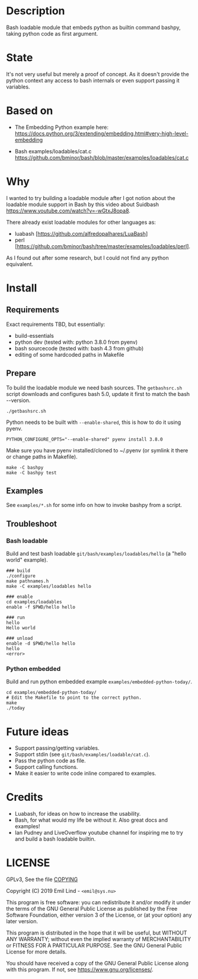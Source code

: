 # Description
Bash loadable module that embeds python as builtin command bashpy,
taking python code as first argument.

# State
It's not very useful but merely a proof of concept. As it doesn't provide the python context any access to bash internals or even support passing it variables.

# Based on
- The Embedding Python example here:
  https://docs.python.org/3/extending/embedding.html#very-high-level-embedding

- Bash examples/loadables/cat.c
  https://github.com/bminor/bash/blob/master/examples/loadables/cat.c

# Why
I wanted to try building a loadable module after I got notion about the loadable module support in Bash by this video about Suidbash https://www.youtube.com/watch?v=-wGtxJ8opa8.

There already exist loadable modules for other languages as:
- luabash [https://github.com/alfredopalhares/LuaBash]
- perl [https://github.com/bminor/bash/tree/master/examples/loadables/perl].

As I found out after some research, but I could not find any python equivalent.

# Install
## Requirements
Exact requirements TBD, but essentially:
- build-essentials
- python dev (tested with: python 3.8.0 from pyenv)
- bash sourcecode (tested with: bash 4.3 from github)
- editing of some hardcoded paths in Makefile

## Prepare
To build the loadable module we need bash sources.
The `getbashsrc.sh` script downloads and configures bash 5.0, update it first to match the bash --version.
```
./getbashsrc.sh
```

Python needs to be built with `--enable-shared`, this is how to do it using pyenv.
```
PYTHON_CONFIGURE_OPTS="--enable-shared" pyenv install 3.8.0
```

Make sure you have pyenv installed/cloned to ~/.pyenv (or symlink it there or change paths in Makefile).
```
make -C bashpy
make -C bashpy test
```

## Examples
See `examples/*.sh` for some info on how to invoke bashpy from a script.

## Troubleshoot

### Bash loadable
Build and test bash loadable `git/bash/examples/loadables/hello` (a "hello world" example).
```
### build
./configure
make pathnames.h
make -C examples/loadables hello

### enable
cd examples/loadables
enable -f $PWD/hello hello

### run
hello
Hello world

### unload
enable -d $PWD/hello hello
hello
<error>
```

### Python embedded
Build and run python embedded example `examples/embedded-python-today/`.
```
cd examples/embedded-python-today/
# Edit the Makefile to point to the correct python.
make
./today
```

# Future ideas
- Support passing/getting variables.
- Support stdin (see `git/bash/examples/loadable/cat.c`).
- Pass the python code as file.
- Support calling functions.
- Make it easier to write code inline compared to examples.

# Credits
- Luabash, for ideas on how to increase the usability.
- Bash, for what would my life be without it. Also great docs and examples!
- Ian Pudney and LiveOverflow youtube channel for inspiring me to try and build a bash loadable builtin.

# LICENSE
GPLv3, See the file [COPYING](COPYING)

   Copyright (C) 2019  Emil Lind - `<emil@sys.nu>`

   This program is free software: you can redistribute it and/or modify
   it under the terms of the GNU General Public License as published by
   the Free Software Foundation, either version 3 of the License, or
   (at your option) any later version.

   This program is distributed in the hope that it will be useful,
   but WITHOUT ANY WARRANTY; without even the implied warranty of
   MERCHANTABILITY or FITNESS FOR A PARTICULAR PURPOSE.  See the
   GNU General Public License for more details.

   You should have received a copy of the GNU General Public License
   along with this program.  If not, see <https://www.gnu.org/licenses/>.
